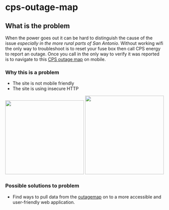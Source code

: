# cps-outage-map

## What is the problem
When the power goes out it can be hard to distinguish the cause of the issue *especially in the more rural parts of San Antonio.* Without working wifi the only way to troubleshoot is to reset your fuse box then call CPS energy to report an outage. Once you call in the only way to verify it was reported is to navigate to this <a href="http://outagemap.cpsenergy.com/CPSStaticMapsEXT/CPSStaticMapV2_EXT.html">CPS outage map</a> on mobile. 

### Why this is a problem
- The site is not mobile friendly
- The site is using insecure HTTP

<img src="https://i.imgur.com/js26585.png" width="250" height="235"> <img src="https://i.imgur.com/1VnZrzz.png" width="250">


### Possible solutions to problem
- Find ways to pull data from the <a href="http://outagemap.cpsenergy.com/CPSStaticMapsEXT/CPSStaticMapV2_EXT.html" > outagemap</a> on to a more accessible and user-friendly web application.

 
